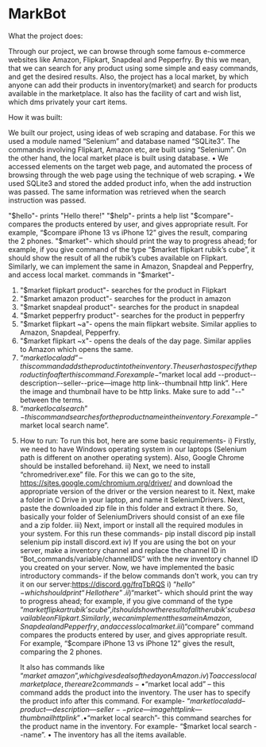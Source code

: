 # MarkBot
What the project does:

Through our project, we can browse through some famous e-commerce websites like Amazon, Flipkart, Snapdeal and Pepperfry. By this we mean, that we can search for any product using some simple and easy commands, and get the desired results. Also, the project has a local market, by which anyone can add their products in inventory(market) and search for products available in the marketplace. It also has the facility of cart and wish list, which dms privately your cart items.

How it was built:
 
We built our project, using ideas of web scraping and database. For this we used a module named “Selenium” and database named “SQLite3”. The commands involving Flipkart, Amazon etc, are built using “Selenium”. On the other hand, the local market place is built using database.
•	We accessed elements on the target web page, and automated the process of browsing through the web page using the technique of web scraping.
•	We used SQLite3 and stored the added product info, when the add instruction was passed. The same information was retrieved when the search instruction was passed.

"$hello"- prints "Hello there!"
"$help"- prints a help list
"$compare"- compares the products entered by user, and gives appropriate result. For example, “$compare iPhone 13 vs iPhone 12” gives the result, comparing the 2 phones.
"$market"- which should print the way to progress ahead; for example, if you give command of the type “$market flipkart rubik’s cube”, it should show the result of all the rubik’s cubes available on Flipkart. Similarly, we can implement the same in Amazon, Snapdeal and Pepperfry, and access local market.
  commands in "$market"- 
  1) "$market flipkart product"- searches for the product in Flipkart
  2) "$market amazon product"- searches for the product in amazon
  3) "$market snapdeal product"- searches for the product in snapdeal
  4) "$market pepperfry product"- searches for the product in pepperfry
  5) "$market flipkart ~a"- opens the main flipkart website. Similar applies to Amazon, Snapdeal, Pepperfry.
  6) "$market flipkart ~x"- opens the deals of the day page. Similar applies to Amazon which opens the same.
  7) “$market local add” – this command adds the product into the inventory. The user has to specify the product info after this command. For example- “$market local add --product--description--seller--price—image http link--thumbnail http link”. Here the image and thumbnail have to be http links. Make sure to add "--" between the terms.
  8) “$market local search”- this command searches for the product name in the inventory. For example- “$market local search name”.


5. How to run:
To run this bot, here are some basic requirements-
i)	Firstly, we need to have Windows operating system in our laptops (Selenium path is different on another operating system). Also, Google Chrome should be installed beforehand.
ii)	Next, we need to install “chromedriver.exe” file. For this we can go to the site, https://sites.google.com/chromium.org/driver/ and download the appropriate version of the driver or the version nearest to it. Next, make a folder in C Drive in your laptop, and name it SeleniumDrivers.  Next, paste the downloaded zip file in this folder and extract it there. So, basically your folder of SeleniumDrivers should consist of an exe file and a zip folder. 
iii)	Next, import or install all the required modules in your system. For this run these commands-
pip install discord
pip install selenium
pip install discord.ext
iv)	If you are using the bot on your server, make a inventory channel and replace the channel ID in “Bot_commands/variable/channelIDS” with the new inventory channel ID you created on your server. 
Now, we have implemented the basic introductory commands- if the below commands don't work, you can try it on our server:https://discord.gg/frqTbRQS
i)	“$hello”- which should print “Hello there”.
ii)	“$market”- which should print the way to progress ahead; for example, if you give command of the type “$market flipkart rubik’s cube”, it should show the result of all the rubik’s cubes available on Flipkart. Similarly, we can implement the same in Amazon, Snapdeal and Pepperfry, and access local market.
iii)	“$compare” command compares the products entered by user, and gives appropriate result. For example, “$compare iPhone 13 vs iPhone 12” gives the result, comparing the 2 phones.

   It also has commands like “$market ~amazon”, which gives deals of the day on Amazon.
iv)	To access local market place, there are 2 commands-
•	“$market local add” – this command adds the product into the inventory. The user has to specify the product info after this command. For example- “$market local add –product—description—seller--price—image http link—thumbnail http link”.
•	“$market local search”- this command searches for the product name in the inventory. For example- “$market local search --name”.
•	The inventory has all the items available.

